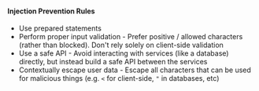 #### Injection Prevention Rules
- Use prepared statements
- Perform proper input validation - Prefer positive / allowed characters (rather than blocked). Don't rely solely on client-side validation
- Use a safe API - Avoid interacting with services (like a database) directly, but instead build a safe API between the services
- Contextually escape user data - Escape all characters that can be used for malicious things (e.g. `<` for client-side, `"` in databases, etc)
